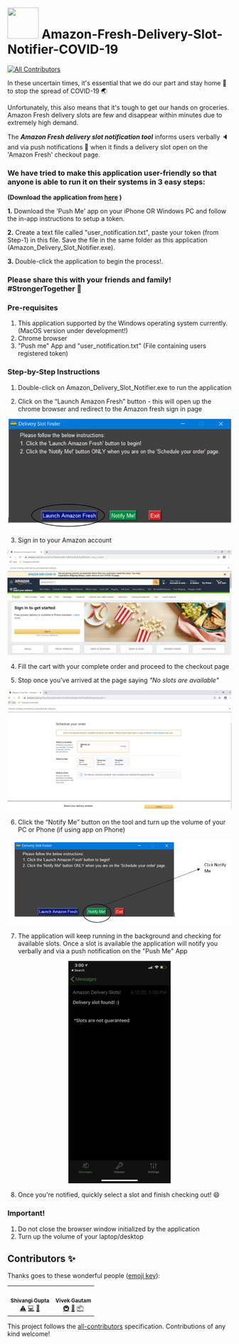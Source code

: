 # <img src="https://raw.githubusercontent.com/ojasvi92/Amazon-Fresh-Delivery-Slot-Notifier-COVID-19/master/img/delivery-truck-icon.ico" height=70 width=70> Amazon-Fresh-Delivery-Slot-Notifier-COVID-19
<!-- ALL-CONTRIBUTORS-BADGE:START - Do not remove or modify this section -->
[![All Contributors](https://img.shields.io/badge/all_contributors-1-orange.svg?style=flat-square)](#contributors-)
<!-- ALL-CONTRIBUTORS-BADGE:END -->

In these uncertain times, it's essential that we do our part and stay home :house_with_garden: to stop the spread of COVID-19 :earth_asia:

Unfortunately, this also means that it's tough to get our hands on groceries. Amazon Fresh delivery slots are few and disappear within minutes due to extremely high demand.

The ***Amazon Fresh delivery slot notification tool*** informs users verbally :speaker: and via push notifications :iphone: when it finds a delivery slot open on the 'Amazon Fresh' checkout page.

### We have tried to make this application user-friendly so that anyone is able to run it on their systems in **3 easy steps**:
**(Download the application from [here](https://github.com/ojasvi92/Amazon-Fresh-Delivery-Slot-Notifier-COVID-19/releases/download/v1.0.0/Amazon_Delivery_Slot_Notifier.zip) )**

**1.** Download the 'Push Me' app on your iPhone OR Windows PC and follow the in-app instructions to setup a token.

**2.** Create a text file called "user_notification.txt", paste your token (from Step-1) in this file. Save the file in the same folder as this application (Amazon_Delivery_Slot_Notifier.exe).

**3.** Double-click the application to begin the process!.

### Please share this with your friends and family! #StrongerTogether :muscle: 



### Pre-requisites ###
1. This application supported by the Windows operating system currently. (MacOS version under development!)
2. Chrome browser
3. "Push me" App and "user_notification.txt" (File containing users registered token)



### Step-by-Step Instructions ###
1. Double-click on Amazon_Delivery_Slot_Notifier.exe to run the application 

2. Click on the “Launch Amazon Fresh” button - this will open up the chrome browser and redirect to the Amazon fresh sign in page

![](https://github.com/ojasvi92/Amazon-Fresh-Delivery-Slot-Notifier-COVID-19/blob/master/img/Application%20home%20page.png)
 
3. Sign in to your Amazon account

 ![](https://github.com/ojasvi92/Amazon-Fresh-Delivery-Slot-Notifier-COVID-19/blob/master/img/Amazon%20fresh%20home%20page.png)
 
4.	Fill the cart with your complete order and proceed to the checkout page

5.	Stop once you've arrived at the page saying *"No slots are available"*

![](https://github.com/ojasvi92/Amazon-Fresh-Delivery-Slot-Notifier-COVID-19/blob/master/img/Amazon%20fresh%20checkout%20page.png)
 
6.	Click the “Notify Me” button on the tool and turn up the volume of your PC or Phone (if using app on Phone)

 ![](https://github.com/ojasvi92/Amazon-Fresh-Delivery-Slot-Notifier-COVID-19/blob/master/img/Application%20Notify%20Me.png)
 
7.	The application will keep running in the background and checking for available slots. Once a slot is available the application will notify you verbally and via a push notification on the "Push Me" App

<p align="center">
 <img src="https://github.com/ojasvi92/Amazon-Fresh-Delivery-Slot-Notifier-COVID-19/blob/master/img/Push%20Me%20app%20notification.png" height=500>
</p>

8.	Once you're notified, quickly select a slot and finish checking out! :smile:


### Important!
1. Do not close the browser window initialized by the application
2. Turn up the volume of your laptop/desktop

## Contributors ✨

Thanks goes to these wonderful people ([emoji key](https://allcontributors.org/docs/en/emoji-key)):

<!-- ALL-CONTRIBUTORS-LIST:START - Do not remove or modify this section -->
<!-- prettier-ignore-start -->
<!-- markdownlint-disable -->
<table>
  <tr>
    <td align="center"><a href="https://github.com/shivangimgupta"><img src="https://avatars3.githubusercontent.com/u/32472018?v=4" width="100px;" alt=""/><br /><sub><b>Shivangi Gupta</b></sub></a><br /> <a href="https://github.com/ojasvi92/Amazon-Fresh-Delivery-Slot-Notifier-COVID-19/commits?author=shivangimgupta" title="Tests">⚠️</a> <a href="https://github.com/ojasvi92/Amazon-Fresh-Delivery-Slot-Notifier-COVID-19/commits?author=shivangimgupta" title="Code">💻</a> <a href="https://github.com/ojasvi92/Amazon-Fresh-Delivery-Slot-Notifier-COVID-19/commits?author=shivangimgupta" title="Documentation">📖</a></td>
   
   <td align="center"><a href="https://github.com/vivekgautam104"><img src="https://avatars2.githubusercontent.com/u/11819397?v=4" width="100px;" alt=""/><br /><sub><b>Vivek Gautam</b></sub></a><br /> <a href="https://github.com/ojasvi92/Amazon-Fresh-Delivery-Slot-Notifier-COVID-19/commits?author=vivekgautam104" title="Infrastructure">🚇</a> <a href="https://github.com/ojasvi92/Amazon-Fresh-Delivery-Slot-Notifier-COVID-19/commits?author=vivekgautam104" title="Maintenance">🚧</a> <a href="https://github.com/ojasvi92/Amazon-Fresh-Delivery-Slot-Notifier-COVID-19/commits?author=vivekgautam104" title="Platform">📦</a></td>
   
  </tr>
</table>

<!-- markdownlint-enable -->
<!-- prettier-ignore-end -->
<!-- ALL-CONTRIBUTORS-LIST:END -->

This project follows the [all-contributors](https://github.com/all-contributors/all-contributors) specification. Contributions of any kind welcome!
